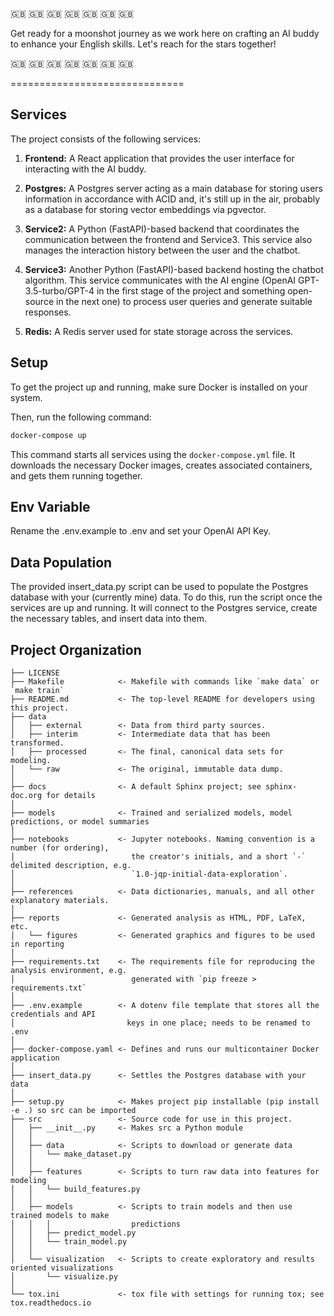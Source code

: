 🇬🇧 🇬🇧 🇬🇧 🇬🇧 🇬🇧 🇬🇧 🇬🇧

Get ready for a moonshot journey as we work here on crafting an AI buddy to enhance your English skills. Let's reach for the stars together!

🇬🇧 🇬🇧 🇬🇧 🇬🇧 🇬🇧 🇬🇧 🇬🇧

==============================

## Services

The project consists of the following services:

1. **Frontend:** A React application that provides the user interface for interacting with the AI buddy.

2. **Postgres:** A Postgres server acting as a main database for storing users information in accordance with ACID and, it's still up in the air, probably as a database for storing vector embeddings via pgvector.

3. **Service2:** A Python (FastAPI)-based backend that coordinates the communication between the frontend and Service3. This service also manages the interaction history between the user and the chatbot.

4. **Service3:** Another Python (FastAPI)-based backend hosting the chatbot algorithm. This service communicates with the AI engine (OpenAI GPT-3.5-turbo/GPT-4 in the first stage of the project and something open-source in the next one) to process user queries and generate suitable responses.

5. **Redis:** A Redis server used for state storage across the services.


## Setup

To get the project up and running, make sure Docker is installed on your system.

Then, run the following command:

```bash
docker-compose up
```

This command starts all services using the `docker-compose.yml` file. It downloads the necessary Docker images, creates associated containers, and gets them running together.

## Env Variable

Rename the .env.example to .env and set your OpenAI API Key.

## Data Population
The provided insert_data.py script can be used to populate the Postgres database with your (currently mine) data. To do this, run the script once the services are up and running. It will connect to the Postgres service, create the necessary tables, and insert data into them.

Project Organization
------------

    ├── LICENSE
    ├── Makefile            <- Makefile with commands like `make data` or `make train`
    ├── README.md           <- The top-level README for developers using this project.
    ├── data
    │   ├── external        <- Data from third party sources.
    │   ├── interim         <- Intermediate data that has been transformed.
    │   ├── processed       <- The final, canonical data sets for modeling.
    │   └── raw             <- The original, immutable data dump.
    │
    ├── docs                <- A default Sphinx project; see sphinx-doc.org for details
    │
    ├── models              <- Trained and serialized models, model predictions, or model summaries
    │
    ├── notebooks           <- Jupyter notebooks. Naming convention is a number (for ordering),
    │                          the creator's initials, and a short `-` delimited description, e.g.
    │                          `1.0-jqp-initial-data-exploration`.
    │
    ├── references          <- Data dictionaries, manuals, and all other explanatory materials.
    │
    ├── reports             <- Generated analysis as HTML, PDF, LaTeX, etc.
    │   └── figures         <- Generated graphics and figures to be used in reporting
    │
    ├── requirements.txt    <- The requirements file for reproducing the analysis environment, e.g.
    │                          generated with `pip freeze > requirements.txt`
    │
    ├── .env.example        <- A dotenv file template that stores all the credentials and API
    │                         keys in one place; needs to be renamed to .env
    │
    ├── docker-compose.yaml <- Defines and runs our multicontainer Docker application
    │
    ├── insert_data.py      <- Settles the Postgres database with your data
    │
    ├── setup.py            <- Makes project pip installable (pip install -e .) so src can be imported
    ├── src                 <- Source code for use in this project.
    │   ├── __init__.py     <- Makes src a Python module
    │   │
    │   ├── data            <- Scripts to download or generate data
    │   │   └── make_dataset.py
    │   │
    │   ├── features        <- Scripts to turn raw data into features for modeling
    │   │   └── build_features.py
    │   │
    │   ├── models          <- Scripts to train models and then use trained models to make
    │   │   │                  predictions
    │   │   ├── predict_model.py
    │   │   └── train_model.py
    │   │
    │   └── visualization   <- Scripts to create exploratory and results oriented visualizations
    │       └── visualize.py
    │
    └── tox.ini             <- tox file with settings for running tox; see tox.readthedocs.io
